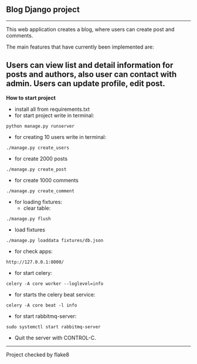 ##  Blog Django project

--------
This web application creates a blog, where users can create post and comments.

The main features that have currently been implemented are:

Users can view list and detail information for posts and authors, also user can contact with admin.
Users can update profile, edit post.
--------
**How to start project**
* install all from requirements.txt
* for start project write in terminal:
```
python manage.py runserver
```
* for creating 10 users write in terminal:
```
./manage.py create_users
```
* for create 2000 posts
```
./manage.py create_post
```
* for create 1000 comments
```
./manage.py create_comment
```
* for loading fixtures:
  * clear table:
```
./manage.py flush
```
  * load fixtures
```
./manage.py loaddata fixtures/db.json
```
* for check apps:
```
http://127.0.0.1:8000/
```
* for start celery:
```
celery -A core worker --loglevel=info
```
* for starts the celery beat service:
```
celery -A core beat -l info
```
* for start rabbitmq-server:
```
sudo systemctl start rabbitmq-server
```
* Quit the server with CONTROL-C.
--------
Project checked by flake8